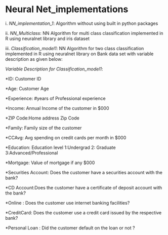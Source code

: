 # Neural Net_implementations
i. *NN_implementation_1*: Algorithm without using built in python packages

ii. *NN_Multiclass*: NN Algorithm for multi class classification implemented in R using neuralnet library and iris dataset

iii. *Classification_model1*: NN Algorithm for two class classification implemented in R using neuralnet library on Bank data set with variable description as given below:

*Variable Description for Classification_model1*:

*ID: Customer ID

*Age: Customer Age

*Experience: #years of Professional experience

*Income: Annual Income of the customer in $000

*ZIP Code:Home address Zip Code

*Family: Family size of the customer 

*CCAvg: Avg spending on credit cards per month in $000

*Education: Education level 1:Undergrad 2: Graduate 3:Advanced/Professional 

*Mortgage: Value of mortgage if any $000

*Securities Account: Does the customer have a securities account with the bank?

*CD Account:Does the customer have a certificate of deposit account with the bank?

*Online : Does the customer use internet banking facilities?

*CreditCard: Does the customer use a credit card issued by the respective bank?

*Personal Loan : Did the customer default on the loan or not ?



